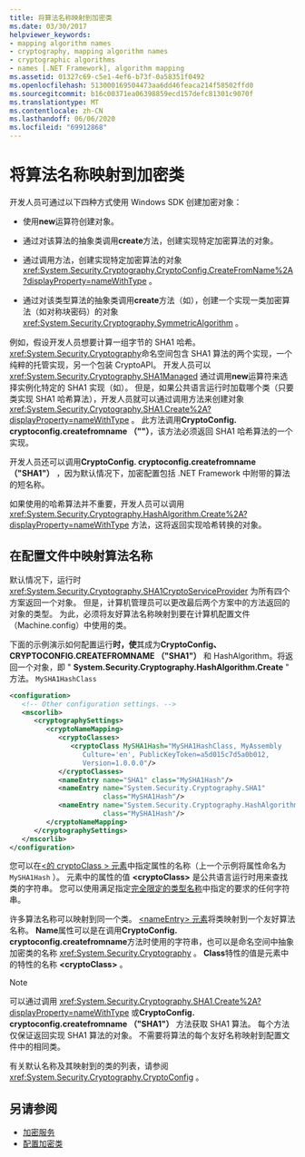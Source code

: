 ```yaml
---
title: 将算法名称映射到加密类
ms.date: 03/30/2017
helpviewer_keywords:
- mapping algorithm names
- cryptography, mapping algorithm names
- cryptographic algorithms
- names [.NET Framework], algorithm mapping
ms.assetid: 01327c69-c5e1-4ef6-b73f-0a58351f0492
ms.openlocfilehash: 513000169504473aa6dd46feaca214f58502ffd0
ms.sourcegitcommit: b16c00371ea06398859ecd157defc81301c9070f
ms.translationtype: MT
ms.contentlocale: zh-CN
ms.lasthandoff: 06/06/2020
ms.locfileid: "69912868"
---
```

# <a name="mapping-algorithm-names-to-cryptography-classes"></a>将算法名称映射到加密类
开发人员可通过以下四种方式使用 Windows SDK 创建加密对象：  
  
- 使用**new**运算符创建对象。  
  
- 通过对该算法的抽象类调用**create**方法，创建实现特定加密算法的对象。  
  
- 通过调用方法，创建实现特定加密算法的对象 <xref:System.Security.Cryptography.CryptoConfig.CreateFromName%2A?displayProperty=nameWithType> 。  
  
- 通过对该类型算法的抽象类调用**create**方法（如），创建一个实现一类加密算法（如对称块密码）的对象 <xref:System.Security.Cryptography.SymmetricAlgorithm> 。  
  
 例如，假设开发人员想要计算一组字节的 SHA1 哈希。 <xref:System.Security.Cryptography>命名空间包含 SHA1 算法的两个实现，一个纯粹的托管实现，另一个包装 CryptoAPI。 开发人员可以 <xref:System.Security.Cryptography.SHA1Managed> 通过调用**new**运算符来选择实例化特定的 SHA1 实现（如）。 但是，如果公共语言运行时加载哪个类（只要类实现 SHA1 哈希算法），开发人员就可以通过调用方法来创建对象 <xref:System.Security.Cryptography.SHA1.Create%2A?displayProperty=nameWithType> 。 此方法调用**CryptoConfig. cryptoconfig.createfromname （""）**，该方法必须返回 SHA1 哈希算法的一个实现。  
  
 开发人员还可以调用**CryptoConfig. cryptoconfig.createfromname （"SHA1"）** ，因为默认情况下，加密配置包括 .NET Framework 中附带的算法的短名称。  
  
 如果使用的哈希算法并不重要，开发人员可以调用 <xref:System.Security.Cryptography.HashAlgorithm.Create%2A?displayProperty=nameWithType> 方法，这将返回实现哈希转换的对象。  
  
## <a name="mapping-algorithm-names-in-configuration-files"></a>在配置文件中映射算法名称  
 默认情况下，运行时 <xref:System.Security.Cryptography.SHA1CryptoServiceProvider> 为所有四个方案返回一个对象。 但是，计算机管理员可以更改最后两个方案中的方法返回的对象的类型。 为此，必须将友好算法名称映射到要在计算机配置文件（Machine.config）中使用的类。  
  
 下面的示例演示如何配置运行**时，使**其成为**CryptoConfig、CRYPTOCONFIG.CREATEFROMNAME （"SHA1"）** 和 HashAlgorithm。将返回一个对象，即 " **System.Security.Cryptography.HashAlgorithm.Create** " 方法。 `MySHA1HashClass`  
  
```xml  
<configuration>  
   <!-- Other configuration settings. -->  
   <mscorlib>  
      <cryptographySettings>  
         <cryptoNameMapping>  
            <cryptoClasses>  
               <cryptoClass MySHA1Hash="MySHA1HashClass, MyAssembly  
                  Culture='en', PublicKeyToken=a5d015c7d5a0b012,  
                  Version=1.0.0.0"/>  
            </cryptoClasses>  
            <nameEntry name="SHA1" class="MySHA1Hash"/>  
            <nameEntry name="System.Security.Cryptography.SHA1"  
                       class="MySHA1Hash"/>  
            <nameEntry name="System.Security.Cryptography.HashAlgorithm"  
                       class="MySHA1Hash"/>  
         </cryptoNameMapping>  
      </cryptographySettings>  
   </mscorlib>  
</configuration>  
```  
  
 您可以在[<的 cryptoClass \> 元素](./file-schema/cryptography/cryptoclass-element.md)中指定属性的名称（上一个示例将属性命名为 `MySHA1Hash` ）。 元素中的属性的值 **\<cryptoClass>** 是公共语言运行时用来查找类的字符串。 您可以使用满足指定[完全限定的类型名称](../reflection-and-codedom/specifying-fully-qualified-type-names.md)中指定的要求的任何字符串。  
  
 许多算法名称可以映射到同一个类。 [ \<nameEntry> 元素](./file-schema/cryptography/nameentry-element.md)将类映射到一个友好算法名称。 **Name**属性可以是在调用**CryptoConfig. cryptoconfig.createfromname**方法时使用的字符串，也可以是命名空间中抽象加密类的名称 <xref:System.Security.Cryptography> 。 **Class**特性的值是元素中的特性的名称 **\<cryptoClass>** 。  
  
> [!NOTE]
> 可以通过调用 <xref:System.Security.Cryptography.SHA1.Create%2A?displayProperty=nameWithType> 或**CryptoConfig. cryptoconfig.createfromname （"SHA1"）** 方法获取 SHA1 算法。 每个方法仅保证返回实现 SHA1 算法的对象。 不需要将算法的每个友好名称映射到配置文件中的相同类。  
  
 有关默认名称及其映射到的类的列表，请参阅 <xref:System.Security.Cryptography.CryptoConfig> 。  
  
## <a name="see-also"></a>另请参阅

- [加密服务](../../standard/security/cryptographic-services.md)
- [配置加密类](configure-cryptography-classes.md)
